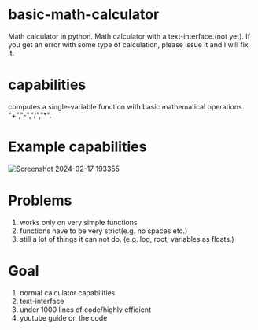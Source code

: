 # basic-math-calculator
Math calculator in python. Math calculator with a text-interface.(not yet). If you get an error with some type of calculation, please issue it and I will fix it. 

# capabilities
computes a single-variable function with basic mathematical operations "+","-","/","*". 

# Example capabilities
![Screenshot 2024-02-17 193355](https://github.com/fjeh98fjdhle/basic-math-calculator/assets/144729384/92851e0a-ccc8-4741-933d-55107dceb834)


# Problems
1. works only on very simple functions
2. functions have to be very strict(e.g. no spaces etc.)
3. still a lot of things it can not do. (e.g. log, root, variables as floats.) 

# Goal 
1. normal calculator capabilities
2. text-interface
3. under 1000 lines of code/highly efficient
4. youtube guide on the code


